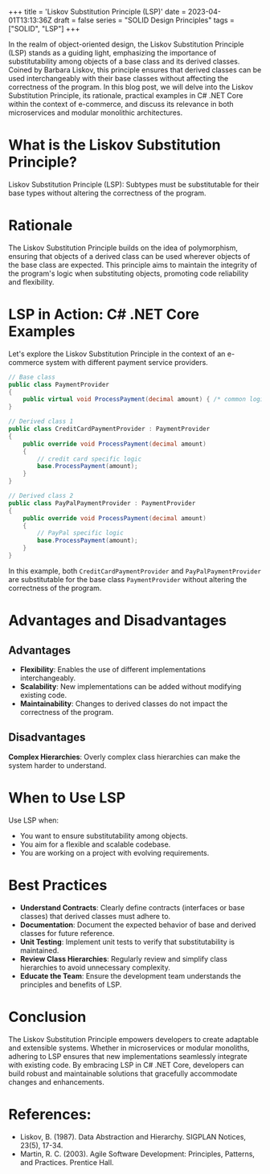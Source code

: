 +++
title = 'Liskov Substitution Principle (LSP)'
date = 2023-04-01T13:13:36Z
draft = false
series = "SOLID Design Principles"
tags = ["SOLID", "LSP"]
+++

In the realm of object-oriented design, the Liskov Substitution Principle (LSP) stands as a guiding light, emphasizing the importance of substitutability among objects of a base class and its derived classes. Coined by Barbara Liskov, this principle ensures that derived classes can be used interchangeably with their base classes without affecting the correctness of the program. In this blog post, we will delve into the Liskov Substitution Principle, its rationale, practical examples in C# .NET Core within the context of e-commerce, and discuss its relevance in both microservices and modular monolithic architectures.

# What is the Liskov Substitution Principle?

Liskov Substitution Principle (LSP): Subtypes must be substitutable for their base types without altering the correctness of the program.

# Rationale

The Liskov Substitution Principle builds on the idea of polymorphism, ensuring that objects of a derived class can be used wherever objects of the base class are expected. This principle aims to maintain the integrity of the program's logic when substituting objects, promoting code reliability and flexibility.

# LSP in Action: C# .NET Core Examples

Let's explore the Liskov Substitution Principle in the context of an e-commerce system with different payment service providers.

```csharp
// Base class
public class PaymentProvider
{
    public virtual void ProcessPayment(decimal amount) { /* common logic */ }
}

// Derived class 1
public class CreditCardPaymentProvider : PaymentProvider
{
    public override void ProcessPayment(decimal amount)
    {
        // credit card specific logic
        base.ProcessPayment(amount);
    }
}

// Derived class 2
public class PayPalPaymentProvider : PaymentProvider
{
    public override void ProcessPayment(decimal amount)
    {
        // PayPal specific logic
        base.ProcessPayment(amount);
    }
}
```

In this example, both `CreditCardPaymentProvider` and `PayPalPaymentProvider` are substitutable for the base class `PaymentProvider` without altering the correctness of the program.

# Advantages and Disadvantages

## Advantages

- **Flexibility**: Enables the use of different implementations interchangeably.
- **Scalability**: New implementations can be added without modifying existing code.
- **Maintainability**: Changes to derived classes do not impact the correctness of the program.

## Disadvantages

**Complex Hierarchies**: Overly complex class hierarchies can make the system harder to understand.

# When to Use LSP

Use LSP when:

- You want to ensure substitutability among objects.
- You aim for a flexible and scalable codebase.
- You are working on a project with evolving requirements.

# Best Practices

- **Understand Contracts**: Clearly define contracts (interfaces or base classes) that derived classes must adhere to.
- **Documentation**: Document the expected behavior of base and derived classes for future reference.
- **Unit Testing**: Implement unit tests to verify that substitutability is maintained.
- **Review Class Hierarchies**: Regularly review and simplify class hierarchies to avoid unnecessary complexity.
- **Educate the Team**: Ensure the development team understands the principles and benefits of LSP.

# Conclusion

The Liskov Substitution Principle empowers developers to create adaptable and extensible systems. Whether in microservices or modular monoliths, adhering to LSP ensures that new implementations seamlessly integrate with existing code. By embracing LSP in C# .NET Core, developers can build robust and maintainable solutions that gracefully accommodate changes and enhancements.

# References:

- Liskov, B. (1987). Data Abstraction and Hierarchy. SIGPLAN Notices, 23(5), 17-34.
- Martin, R. C. (2003). Agile Software Development: Principles, Patterns, and Practices. Prentice Hall.
